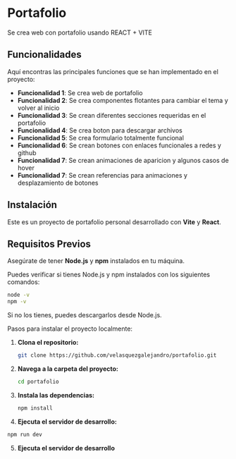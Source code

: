 # Portafolio

Se crea web con portafolio usando REACT + VITE

## Funcionalidades

Aquí encontras las principales funciones que se han implementado en el proyecto:

- **Funcionalidad 1**: Se crea web de portafolio
- **Funcionalidad 2**: Se crea componentes flotantes para cambiar el tema y volver al inicio
- **Funcionalidad 3**: Se crean diferentes secciones requeridas en el portafolio
- **Funcionalidad 4**: Se crea boton para descargar archivos
- **Funcionalidad 5**: Se crea formulario totalmente funcional
- **Funcionalidad 6**: Se crean botones con enlaces funcionales a redes y github
- **Funcionalidad 7**: Se crean animaciones de aparicion y algunos casos de hover
- **Funcionalidad 7**: Se crean referencias para animaciones y desplazamiento de botones

## Instalación

Este es un proyecto de portafolio personal desarrollado con **Vite** y **React**.

## Requisitos Previos

Asegúrate de tener **Node.js** y **npm** instalados en tu máquina.

Puedes verificar si tienes Node.js y npm instalados con los siguientes comandos:

```bash
node -v
npm -v
```

Si no los tienes, puedes descargarlos desde Node.js.

Pasos para instalar el proyecto localmente:

1. **Clona el repositorio:**

   ```bash
   git clone https://github.com/velasquezgalejandro/portafolio.git
   ```

2. **Navega a la carpeta del proyecto:**

   ```bash
   cd portafolio
   ```

3. **Instala las dependencias:**

   ```bash
   npm install
   ```

4. **Ejecuta el servidor de desarrollo:**

```bash
npm run dev
```

5. **Ejecuta el servidor de desarrollo**
